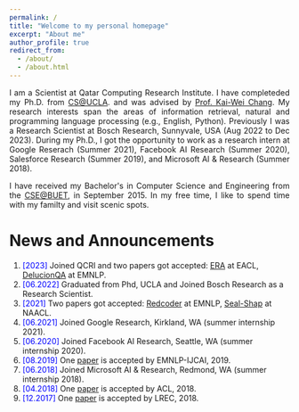 ```yaml
---
permalink: /
title: "Welcome to my personal homepage"
excerpt: "About me"
author_profile: true
redirect_from: 
  - /about/
  - /about.html
---
```


<p align="justify">
I am a Scientist at Qatar Computing Research Institute. I have completeded my Ph.D. from <a href="http://www.cs.ucla.edu/">CS@UCLA</a>.
  and was advised by <a href="http://web.cs.ucla.edu/~kwchang/">Prof. Kai-Wei Chang</a>.
  My research interests span the areas of information retrieval, natural and programming language processing (e.g., English, Python). 
  Previously I was a Research Scientist at Bosch Research, Sunnyvale, USA (Aug 2022 to Dec 2023). 
  During my Ph.D., I got the opportunity to work as a research intern at Google Reserach (Summer 2021), Facebook AI Research (Summer 2020), Salesforce Research (Summer 2019), and Microsoft AI & Research (Summer 2018).
</p>

<p align="justify">
I have received my Bachelor's in Computer Science and Engineering from the <a href="http://cse.buet.ac.bd/">CSE@BUET</a>, in September 2015. In my free time, I like to spend time with my familty and visit scenic spots. 
</p>

<!--
<p align="justify">
  <b><font color="red">I am currently looking for full time research position in industry.</font></b>
</p>
-->


News and Announcements
======
1. <span style="color:blue">[2023] </span> Joined QCRI and two papers got accepted: [ERA](https://arxiv.org/pdf/2204.08952.pdf) at EACL, [DelucionQA](https://arxiv.org/pdf/2312.05200.pdf) at EMNLP.
2. <span style="color:blue">[06.2022] </span>  Graduated from Phd, UCLA and Joined Bosch Research as a Research Scientist.
3. <span style="color:blue">[2021] </span>  Two papers got accepted: [Redcoder](https://arxiv.org/abs/2108.11601) at EMNLP, [Seal-Shap](https://arxiv.org/abs/2104.12567) at NAACL.
4. <span style="color:blue">[06.2021] </span>  Joined Google Research, Kirkland, WA (summer internship 2021).
5. <span style="color:blue">[06.2020] </span>  Joined Facebook AI Research, Seattle, WA (summer internship 2020).
6. <span style="color:blue">[08.2019] </span> One [paper](https://arxiv.org/abs/1808.08270)  is accepted by EMNLP-IJCAI, 2019.
7. <span style="color:blue">[06.2018] </span> Joined Microsoft AI & Research, Redmond, WA (summer internship 2018).
8. <span style="color:blue">[04.2018] </span> One [paper](https://arxiv.org/pdf/1805.04836.pdf) is accepted by ACL, 2018.
9. <span style="color:blue">[12.2017] </span> One [paper](https://aclanthology.org/L18-1190.pdf) is accepted by LREC, 2018.
